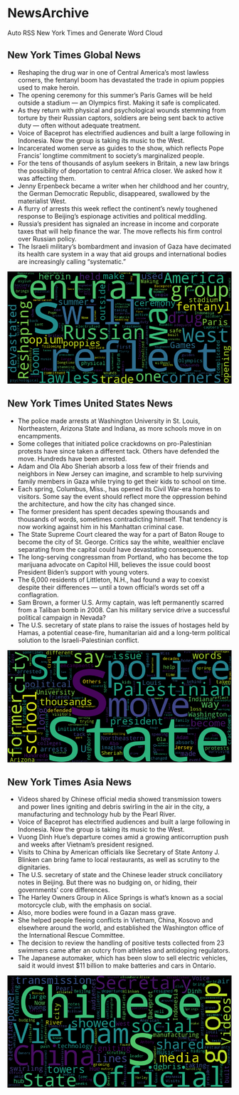 # NewsArchive
Auto RSS New York Times and Generate Word Cloud

## New York Times Global News
* Reshaping the drug war in one of Central America’s most lawless corners, the fentanyl boom has devastated the trade in opium poppies used to make heroin.
* The opening ceremony for this summer’s Paris Games will be held outside a stadium — an Olympics first. Making it safe is complicated.
* As they return with physical and psychological wounds stemming from torture by their Russian captors, soldiers are being sent back to active duty — often without adequate treatment.
* Voice of Baceprot has electrified audiences and built a large following in Indonesia. Now the group is taking its music to the West.
* Incarcerated women serve as guides to the show, which reflects Pope Francis’ longtime commitment to society’s marginalized people.
* For the tens of thousands of asylum seekers in Britain, a new law brings the possibility of deportation to central Africa closer. We asked how it was affecting them.
* Jenny Erpenbeck became a writer when her childhood and her country, the German Democratic Republic, disappeared, swallowed by the materialist West.
* A flurry of arrests this week reflect the continent’s newly toughened response to Beijing’s espionage activities and political meddling.
* Russia’s president has signaled an increase in income and corporate taxes that will help finance the war. The move reflects his firm control over Russian policy.
* The Israeli military’s bombardment and invasion of Gaza have decimated its health care system in a way that aid groups and international bodies are increasingly calling “systematic.”

![Global](./global.png)
## New York Times United States News
* The police made arrests at Washington University in St. Louis, Northeastern, Arizona State and Indiana, as more schools move in on encampments.
* Some colleges that initiated police crackdowns on pro-Palestinian protests have since taken a different tack. Others have defended the move. Hundreds have been arrested.
* Adam and Ola Abo Sheriah absorb a loss few of their friends and neighbors in New Jersey can imagine, and scramble to help surviving family members in Gaza while trying to get their kids to school on time.
* Each spring, Columbus, Miss., has opened its Civil War-era homes to visitors. Some say the event should reflect more the oppression behind the architecture, and how the city has changed since.
* The former president has spent decades spewing thousands and thousands of words, sometimes contradicting himself. That tendency is now working against him in his Manhattan criminal case.
* The State Supreme Court cleared the way for a part of Baton Rouge to become the city of St. George. Critics say the white, wealthier enclave separating from the capital could have devastating consequences.
* The long-serving congressman from Portland, who has become the top marijuana advocate on Capitol Hill, believes the issue could boost President Biden’s support with young voters.
* The 6,000 residents of Littleton, N.H., had found a way to coexist despite their differences — until a town official’s words set off a conflagration.
* Sam Brown, a former U.S. Army captain, was left permanently scarred from a Taliban bomb in 2008. Can his military service drive a successful political campaign in Nevada?
* The U.S. secretary of state plans to raise the issues of hostages held by Hamas, a potential cease-fire, humanitarian aid and a long-term political solution to the Israeli-Palestinian conflict.

![US](./usnews.png)
## New York Times Asia News
* Videos shared by Chinese official media showed transmission towers and power lines igniting and debris swirling in the air in the city, a manufacturing and technology hub by the Pearl River.
* Voice of Baceprot has electrified audiences and built a large following in Indonesia. Now the group is taking its music to the West.
* Vuong Dinh Hue’s departure comes amid a growing anticorruption push and weeks after Vietnam’s president resigned.
* Visits to China by American officials like Secretary of State Antony J. Blinken can bring fame to local restaurants, as well as scrutiny to the dignitaries.
* The U.S. secretary of state and the Chinese leader struck conciliatory notes in Beijing. But there was no budging on, or hiding, their governments’ core differences.
* The Harley Owners Group in Alice Springs is what’s known as a social motorcycle club, with the emphasis on social.
* Also, more bodies were found in a Gazan mass grave.
* She helped people fleeing conflicts in Vietnam, China, Kosovo and elsewhere around the world, and established the Washington office of the International Rescue Committee.
* The decision to review the handling of positive tests collected from 23 swimmers came after an outcry from athletes and antidoping regulators.
* The Japanese automaker, which has been slow to sell electric vehicles, said it would invest $11 billion to make batteries and cars in Ontario.

![Asian](./asian.png)
